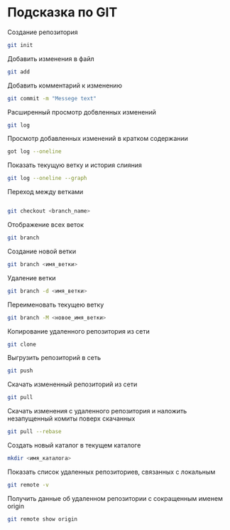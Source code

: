# Подсказка по GIT

Создание репозитория
```sh
git init
```

Добавить изменения в файл
```sh
git add
```

Добавить комментарий к изменению
```sh
git commit -m "Messege text"
```

Расширенный просмотр добвленных изменений
```sh 
git log
```

Просмотр добавленных изменений в кратком содержании
```sh
got log --oneline
```

Показать текущую ветку и история слияния
```sh
git log --oneline --graph
```

Переход между ветками
```sh

git checkout <branch_name>
```

Отображение всех веток
```sh
git branch
```

Создание новой ветки
```sh
git branch <имя_ветки>
```

Удаление ветки
```sh
git branch -d <имя_ветки>
```

Переименовать текущею ветку
```sh
git branch -M <новое_имя_ветки>
```

Копирование удаленного репозитория из сети 
```sh
git clone
```

Выгрузить репозиторий в сеть
```sh
git push
```

Скачать измененный репозиторий из сети
```sh
git pull
```

Скачать изменения с удаленного репозитория и наложить незапущенный комиты поверх скачанных
```sh
git pull --rebase
```

Создать новый каталог в текущем каталоге
```sh
mkdir <имя_каталога>
```

Показать список удаленных репозиториев, связанных с локальным
```sh
git remote -v
```

Получить данные об удаленном репозитории с сокращенным именем origin
```sh
git remote show origin
```